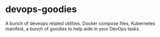 # devops-goodies
A bunch of deveops related utilities. Docker compose files, Kubernetes manifest, a bunch of goodies to help aide in your DevOps tasks.
